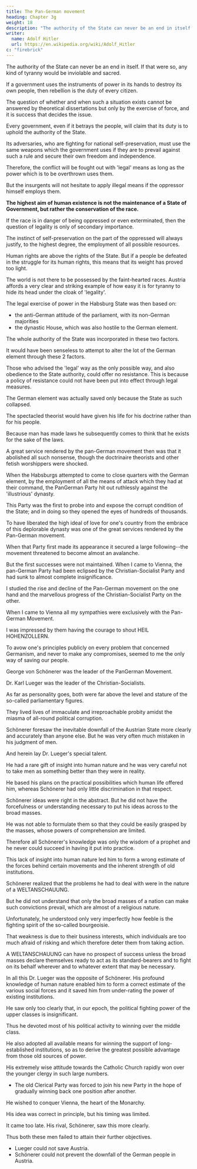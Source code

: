 ```yaml
---
title: The Pan-German movement
heading: Chapter 3g
weight: 18
description: "The authority of the State can never be an end in itself. If that were so, any kind of tyranny would be inviolable and sacred"
writer:
  name: Adolf Hitler
  url: https://en.wikipedia.org/wiki/Adolf_Hitler
c: "firebrick"
---
```



The authority of the State can never be an end in itself. If that were so, any kind of tyranny would be inviolable and sacred.

If a government uses the instruments of power in its hands to destroy its own people, then rebellion is the duty of every citizen.

The question of whether and when such a situation exists cannot be answered by theoretical dissertations but only by the exercise of force, and it is success that decides the issue.

Every government, even if it betrays the people, will claim that its duty is to uphold the authority of the State.

 <!-- though it may be the worst possible and even though it may have betrayed the nation's trust in thousands of ways,  -->

Its adversaries, who are fighting for national self-preservation, must use the same weapons which the government uses if they are to  prevail against such a rule and secure their own freedom and independence.

Therefore, the conflict will be fought out with 'legal' means as long as the power which is to be overthrown uses them.

But the insurgents will not hesitate to apply illegal means if the oppressor himself employs them.

**The highest aim of human existence is not the maintenance of a State of Government, but rather the conservation of the race.** 

If the race is in danger of being oppressed or even exterminated, then the question of legality is only of secondary importance.

<!-- The established power may in such a case employ only those means which are recognized as 'legal'. yet  -->

The instinct of self-preservation on the part of the oppressed will always justify, to the highest degree, the employment of all possible resources.

<!-- Only on the recognition of this principle was it possible for those struggles to be carried through, of which history furnishes magnificent examples in abundance, against foreign bondage or oppression at home. -->

Human rights are above the rights of the State. But if a people be defeated in the struggle for its human rights, this means that its weight has proved too light.

 <!-- in the scale of Destiny to have the luck of being able to endure in this terrestrial world.  -->

The world is not there to be possessed by the faint-hearted races. Austria affords a very clear and striking example of how easy it is for tyranny to hide its head under the cloak of 'legality'.

The legal exercise of power in the Habsburg State was then based on:
- the anti-German attitude of the parliament, with its non-German majorities
- the dynastic House, which was also hostile to the German element. 

The whole authority of the State was incorporated in these two factors. 

It would have been senseless to attempt to alter the lot of the German element through these 2 factors. 

Those who advised the 'legal' way as the only possible way, and also obedience to the State authority, could offer no resistance. This is because a policy of resistance could not have been put into effect through legal measures. 

<!-- To follow the advice of the legalist counsellors would have meant the inevitable ruin of the German element within the Monarchy, and this disaster would not have taken long to come.  -->

The German element was actually saved only because the State as such collapsed.

The spectacled theorist would have given his life for his doctrine rather than for his people.

Because man has made laws he subsequently comes to think that he exists for the sake of the laws.

A great service rendered by the pan-German movement then was that it abolished all such nonsense, though the doctrinaire theorists and other fetish worshippers were shocked.

When the Habsburgs attempted to come to close quarters with the German element, by the employment of all the means of attack which they had at their command, the PanGerman Party hit out ruthlessly against the 'illustrious' dynasty. 

This Party was the first to probe into and expose the corrupt condition of the State; and in doing so they opened the eyes of hundreds of thousands. 

To have liberated the high ideal of love for one's country from the embrace of this deplorable dynasty was one of the great services rendered by the Pan-German movement.

When that Party first made its appearance it secured a large following--the movement threatened to become almost an avalanche.

But the first successes were not maintained. When I came to Vienna, the pan-German Party had been eclipsed by the Christian-Socialist Party and had sunk to almost complete insignificance.

I studied the rise and decline of the Pan-German movement on the one hand and the marvellous progress of the Christian-Socialist Party on the other.

<!-- , became a classic object of study for me, and as such they played an important part in the development of my own views. -->

When I came to Vienna all my sympathies were exclusively with the Pan-German Movement.

I was impressed by them having the courage to shout HEIL HOHENZOLLERN.

<!--  as I rejoiced at their determination to consider themselves an integral part of the German Empire, from which they were separated only
provisionally. They never missed an opportunity to explain their attitude in public,
which raised my enthusiasm and confidence.  -->

To avow one's principles publicly on every problem that concerned Germanism, and never to make any compromises, seemed to me the only way of saving our people. 

<!-- What I could not understand was how this movement broke down so soon after such a magnificent start; and it was no less
incomprehensible that the Christian-Socialists should gain such tremendous power
within such a short time. They had just reached the pinnacle of their popularity.
When I began to compare those two movements Fate placed before me the best means
of understanding the causes of this puzzling problem. 

The action of Fate in this case was hastened by my own straitened circumstances.  -->

<!-- I shall begin my analysis with an account of the two men who must be regarded as the
founders and leaders of the two movements. These were  -->

George von Schönerer was the leader of the PanGerman Movement.

Dr. Karl Lueger was the leader of the Christian-Socialists.

As far as personality goes, both were far above the level and stature of the so-called parliamentary figures. 

They lived lives of immaculate and irreproachable probity amidst the miasma of all-round political corruption. 

<!-- Personally I first liked the PanGerman representative, Schönerer, and it was only afterwards and gradually that I felt
an equal liking for the  leader.

When I compared their respective abilities Schönerer seemed to me a better and more profound thinker on fundamental problems.  -->

Schönerer foresaw the inevitable downfall of the Austrian State more clearly and accurately than anyone else. But he was very often much mistaken in his judgment of men.

<!-- If this warning in regard to the Habsburg Empire had been heeded in Germany the disastrous world war, which
involved Germany against the whole of Europe, would never have taken place. 

But though Schönerer succeeded in penetrating to the essentials of a problem  -->

And herein lay Dr. Lueger's special talent. 

He had a rare gift of insight into human nature and he was very careful not to take men as something better than they were in reality. 

He based his plans on the practical possibilities which human life offered him, whereas Schönerer had only little discrimination in that respect. 

Schönerer ideas were right in the abstract. But he did not have the forcefulness or understanding necessary to put his ideas across to the broad masses.

He was not able to formulate them so that they could be easily grasped by the masses, whose powers of comprehension are limited.

Therefore all Schönerer's knowledge was only the wisdom of a prophet and he never could succeed in having it put into practice.

This lack of insight into human nature led him to form a wrong estimate of the forces behind certain movements and the inherent strength of old institutions.

Schönerer realized that the problems he had to deal with were in the nature of a WELTANSCHAUUNG. 

But he did not understand that only the broad masses of a nation can make such convictions prevail, which are almost of a religious nature. 

Unfortunately, he understood only very imperfectly how feeble is the fighting spirit of the so-called bourgeoisie. 

That weakness is due to their business interests, which individuals are too much afraid of risking and which therefore deter them from taking action. 

A WELTANSCHAUUNG can have no prospect of success unless the broad masses declare themselves ready to act as its standard-bearers and to fight on its behalf wherever and to whatever extent that may be necessary. 

<!-- This failure to understand the importance of the lower strata of the population resulted in a very inadequate concept of the social problem. -->

In all this Dr. Lueger was the opposite of Schönerer. His profound knowledge of human nature enabled him to form a correct estimate of the various social forces and it saved him from under-rating the power of existing institutions.

<!-- And it was perhaps this very quality which enabled him to utilize those institutions as a means to serve the purposes of his policy. -->

He saw only too clearly that, in our epoch, the political fighting power of the upper classes is insignificant.

<!-- and not at all capable of fighting for a great new movement until the triumph of that movement be secured.  -->

Thus he devoted most of his political activity to winning over the middle class. 

 <!-- those sections of the population whose existence was in danger and fostering the militant spirit in them rather than attempting to paralyse it.  -->

He also adopted all available means for winning the support of long-established institutions, so as to derive the greatest possible advantage from those old sources of power.


<!-- Thus it was that, first of all, he chose as the social basis of his new Party that middle class which was threatened with extinction. In this way he secured a solid following which was willing to make great sacrifices and had good fighting stamina.  -->

His extremely wise attitude towards the Catholic Church rapidly won over the younger clergy in such large numbers.
- The old Clerical Party was forced to join his new Party in the hope of gradually winning back one position after another.
<!-- retire from the field of action or else, which was the wiser course, -->

<!-- But it would be a serious injustice to the man if we were to regard this as his essential characteristic. For he possessed the qualities of an able tactician, and had the true genius of a great reformer; but all these were limited by his exact perception of the possibilities at hand and also of his own capabilities.

The aims which this really eminent man decided to pursue were intensely practical. 
 -->
He wished to conquer Vienna, the heart of the Monarchy. 
<!-- 
It was from Vienna that the last pulses of life beat through the diseased and worn-out body of the decrepit Empire. 

If the heart could be made healthier the others parts of the body were bound to revive.
 -->
His idea was correct in principle, but his timing was limited. 

<!-- the time within which it could be applied in practice was strictly limited. And that was the man's weak point.  -->


<!-- His achievements as Burgomaster of the City of Vienna are immortal, in the best sense of the word. But all that could not save the Monarchy.  -->

It came too late. His rival, Schönerer, saw this more clearly. 

<!-- What Dr. Lueger undertook to put into practice turned out marvellously successful. 

But the results which he expected to follow these achievements did not come. Schönerer did not attain the ends he had proposed to himself; but his fears were realized, alas, in a terrible fashion.  -->

Thus both these men failed to attain their further objectives. 
- Lueger could not save Austria.
- Schönerer could not prevent the downfall of the German people in Austria.

<!-- To study the causes of failure in the case of these two parties is to learn a lesson that is highly instructive for our own epoch. 

This is specially useful for my friends, because in many points the circumstances of our own day are similar to those of that time. 

Therefore such a lesson may help us to guard against the mistakes which brought one of those movements to an end and rendered the other barren of results.  -->


